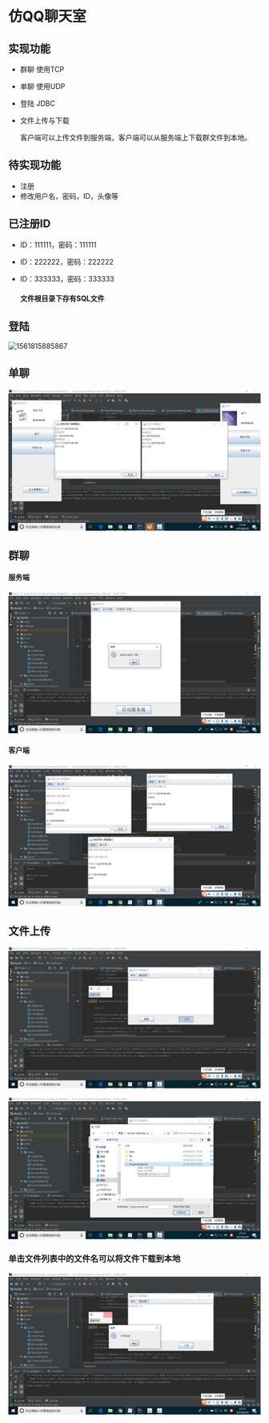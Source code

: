 # 仿QQ聊天室

## 实现功能

- 群聊  使用TCP

- 单聊  使用UDP

- 登陆  JDBC

- 文件上传与下载

  客户端可以上传文件到服务端，客户端可以从服务端上下载群文件到本地。



## 待实现功能

- 注册
- 修改用户名，密码，ID，头像等



## 已注册ID

- ID：111111，密码：111111

- ID：222222，密码：222222

- ID：333333，密码：333333

  #### 文件根目录下存有SQL文件



## 登陆


![1561815885867](https://github.com/ZSZ2018211261/QQ/tree/6a483f0e9292fb78e58a57770d521221e0152045/picture/1561815885867.png)



## 单聊


![1561816080450](picture\1561816080450.png)



## 群聊

#### 服务端


![1561816140083](picture\1561816140083.png)



#### 客户端



![1561816257822](picture\1561816257822.png)



## 文件上传


![1561816466393](picture\1561816466393.png)



![1561816504880](picture\1561816504880.png)



### 单击文件列表中的文件名可以将文件下载到本地

![1561816540268](picture\1561816540268.png)






